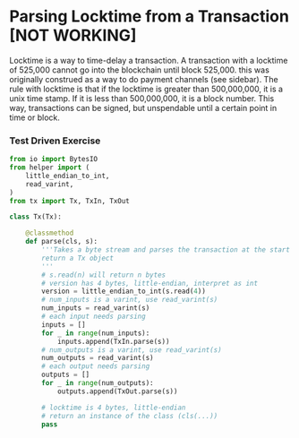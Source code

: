 
# Parsing Locktime from a Transaction [NOT WORKING]

Locktime is a way to time-delay a transaction. A transaction with a locktime of 525,000 cannot go into the blockchain until block 525,000. this was originally construed as a way to do payment channels (see sidebar). The rule with locktime is that if the locktime is greater than 500,000,000, it is a unix time stamp. If it is less than 500,000,000, it is a block number. This way, transactions can be signed, but unspendable until a certain point in time or block.

### Test Driven Exercise


```python
from io import BytesIO
from helper import (
    little_endian_to_int,
    read_varint,
)
from tx import Tx, TxIn, TxOut

class Tx(Tx):

    @classmethod
    def parse(cls, s):
        '''Takes a byte stream and parses the transaction at the start
        return a Tx object
        '''
        # s.read(n) will return n bytes
        # version has 4 bytes, little-endian, interpret as int
        version = little_endian_to_int(s.read(4))
        # num_inputs is a varint, use read_varint(s)
        num_inputs = read_varint(s)
        # each input needs parsing
        inputs = []
        for _ in range(num_inputs):
            inputs.append(TxIn.parse(s))
        # num_outputs is a varint, use read_varint(s)
        num_outputs = read_varint(s)
        # each output needs parsing
        outputs = []
        for _ in range(num_outputs):
            outputs.append(TxOut.parse(s))

        # locktime is 4 bytes, little-endian
        # return an instance of the class (cls(...))
        pass
```

